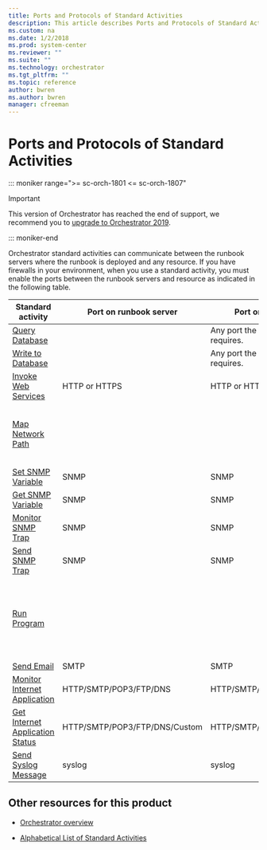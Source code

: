 ```yaml
---
title: Ports and Protocols of Standard Activities 
description: This article describes Ports and Protocols of Standard Activities.
ms.custom: na
ms.date: 1/2/2018
ms.prod: system-center
ms.reviewer: ""
ms.suite: ""
ms.technology: orchestrator
ms.tgt_pltfrm: ""
ms.topic: reference
author: bwren
ms.author: bwren
manager: cfreeman
---
```

# Ports and Protocols of Standard Activities

::: moniker range=">= sc-orch-1801 <= sc-orch-1807"

> [!IMPORTANT]
>
> This version of Orchestrator has reached the end of support, we recommend you to [upgrade to Orchestrator 2019](https://docs.microsoft.com/system-center/orchestrator/).

::: moniker-end

Orchestrator standard activities can communicate between the runbook servers where the runbook is deployed and any resource. If you have firewalls in your environment, when you use a standard activity, you must enable the ports between the runbook servers and resource as indicated in the following table.  

|Standard activity|Port on runbook server|Port on resource server|Notes|  
|-----------------------|----------------------------|-----------------------------|-----------|  
|[Query Database](query-database.md)||Any port the target database requires.||  
|[Write to Database](write-to-database.md)||Any port the target database requires.||  
|[Invoke Web Services](invoke-web-services.md)|HTTP or HTTPS|HTTP or HTTPS||  
|[Map Network Path](map-network-path.md)|||Activity uses Microsoft Windows file sharing.|  
|[Set SNMP Variable](set-snmp-variable.md)|SNMP|SNMP||  
|[Get SNMP Variable](get-snmp-variable.md)|SNMP|SNMP||  
|[Monitor SNMP Trap](monitor-snmp-trap.md)|SNMP|SNMP||  
|[Send SNMP Trap](send-snmp-trap.md)|SNMP|SNMP||  
|[Run Program](run-program.md)|||Activity uses Microsoft Windows file sharing and I/O pipes.|  
|[Send Email](send-email.md)|SMTP|SMTP||  
|[Monitor Internet Application](monitor-internet-application.md)|HTTP/SMTP/POP3/FTP/DNS|HTTP/SMTP/POP3/FTP/DNS||  
|[Get Internet Application Status](get-internet-application-status.md)|HTTP/SMTP/POP3/FTP/DNS/Custom|HTTP/SMTP/POP3/FTP/DNS/Custom|Custom can be anything.|  
|[Send Syslog Message](send-syslog-message.md)|syslog|syslog||  

## Other resources for this product  

-   [Orchestrator overview](../learn-about-orchestrator.md)  

-   [Alphabetical List of Standard Activities](alphabetical-list-of-standard-activities.md)  
